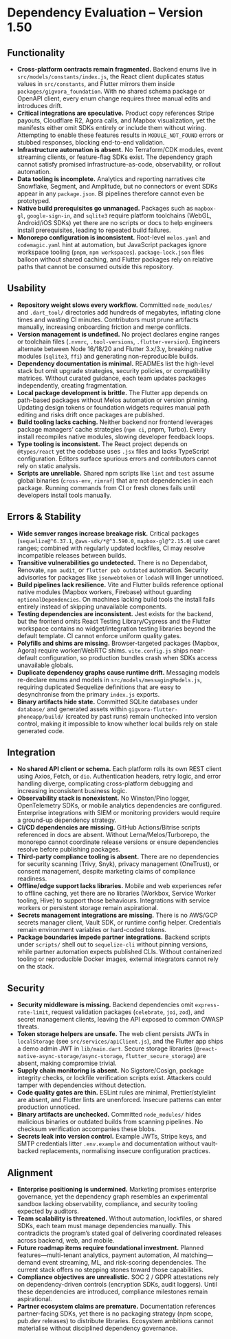 # Dependency Evaluation – Version 1.50

## Functionality
- **Cross-platform contracts remain fragmented.** Backend enums live in `src/models/constants/index.js`, the React client duplicates status values in `src/constants`, and Flutter mirrors them inside `packages/gigvora_foundation`. With no shared schema package or OpenAPI client, every enum change requires three manual edits and introduces drift.
- **Critical integrations are speculative.** Product copy references Stripe payouts, Cloudflare R2, Agora calls, and Mapbox visualization, yet the manifests either omit SDKs entirely or include them without wiring. Attempting to enable these features results in `MODULE_NOT_FOUND` errors or stubbed responses, blocking end-to-end validation.
- **Infrastructure automation is absent.** No Terraform/CDK modules, event streaming clients, or feature-flag SDKs exist. The dependency graph cannot satisfy promised infrastructure-as-code, observability, or rollout automation.
- **Data tooling is incomplete.** Analytics and reporting narratives cite Snowflake, Segment, and Amplitude, but no connectors or event SDKs appear in any `package.json`. BI pipelines therefore cannot even be prototyped.
- **Native build prerequisites go unmanaged.** Packages such as `mapbox-gl`, `google-sign-in`, and `sqlite3` require platform toolchains (WebGL, Android/iOS SDKs) yet there are no scripts or docs to help engineers install prerequisites, leading to repeated build failures.
- **Monorepo configuration is inconsistent.** Root-level `melos.yaml` and `codemagic.yaml` hint at automation, but JavaScript packages ignore workspace tooling (`pnpm`, `npm workspaces`). `package-lock.json` files balloon without shared caching, and Flutter packages rely on relative paths that cannot be consumed outside this repository.

## Usability
- **Repository weight slows every workflow.** Committed `node_modules/` and `.dart_tool/` directories add hundreds of megabytes, inflating clone times and wasting CI minutes. Contributors must prune artifacts manually, increasing onboarding friction and merge conflicts.
- **Version management is undefined.** No project declares engine ranges or toolchain files (`.nvmrc`, `.tool-versions`, `.flutter-version`). Engineers alternate between Node 16/18/20 and Flutter 3.x/3.y, breaking native modules (`sqlite3`, `ffi`) and generating non-reproducible builds.
- **Dependency documentation is minimal.** READMEs list the high-level stack but omit upgrade strategies, security policies, or compatibility matrices. Without curated guidance, each team updates packages independently, creating fragmentation.
- **Local package development is brittle.** The Flutter app depends on path-based packages without Melos automation or version pinning. Updating design tokens or foundation widgets requires manual path editing and risks drift once packages are published.
- **Build tooling lacks caching.** Neither backend nor frontend leverages package managers’ cache strategies (`npm ci`, pnpm, Turbo). Every install recompiles native modules, slowing developer feedback loops.
- **Type tooling is inconsistent.** The React project depends on `@types/react` yet the codebase uses `.jsx` files and lacks TypeScript configuration. Editors surface spurious errors and contributors cannot rely on static analysis.
- **Scripts are unreliable.** Shared npm scripts like `lint` and `test` assume global binaries (`cross-env`, `rimraf`) that are not dependencies in each package. Running commands from CI or fresh clones fails until developers install tools manually.

## Errors & Stability
- **Wide semver ranges increase breakage risk.** Critical packages (`sequelize@^6.37.1`, `@aws-sdk/*@^3.590.0`, `mapbox-gl@^2.15.0`) use caret ranges; combined with regularly updated lockfiles, CI may resolve incompatible releases between builds.
- **Transitive vulnerabilities go undetected.** There is no Dependabot, Renovate, `npm audit`, or `flutter pub outdated` automation. Security advisories for packages like `jsonwebtoken` or `lodash` will linger unnoticed.
- **Build pipelines lack resilience.** Vite and Flutter builds reference optional native modules (Mapbox workers, Firebase) without guarding `optionalDependencies`. On machines lacking build tools the install fails entirely instead of skipping unavailable components.
- **Testing dependencies are inconsistent.** Jest exists for the backend, but the frontend omits React Testing Library/Cypress and the Flutter workspace contains no widget/integration testing libraries beyond the default template. CI cannot enforce uniform quality gates.
- **Polyfills and shims are missing.** Browser-targeted packages (Mapbox, Agora) require worker/WebRTC shims. `vite.config.js` ships near-default configuration, so production bundles crash when SDKs access unavailable globals.
- **Duplicate dependency graphs cause runtime drift.** Messaging models re-declare enums and models in `src/models/messagingModels.js`, requiring duplicated Sequelize definitions that are easy to desynchronise from the primary `index.js` exports.
- **Binary artifacts hide state.** Committed SQLite databases under `database/` and generated assets within `gigvora-flutter-phoneapp/build/` (created by past runs) remain unchecked into version control, making it impossible to know whether local builds rely on stale generated code.

## Integration
- **No shared API client or schema.** Each platform rolls its own REST client using Axios, Fetch, or `dio`. Authentication headers, retry logic, and error handling diverge, complicating cross-platform debugging and increasing inconsistent business logic.
- **Observability stack is nonexistent.** No Winston/Pino logger, OpenTelemetry SDKs, or mobile analytics dependencies are configured. Enterprise integrations with SIEM or monitoring providers would require a ground-up dependency strategy.
- **CI/CD dependencies are missing.** GitHub Actions/Bitrise scripts referenced in docs are absent. Without Lerna/Melos/Turborepo, the monorepo cannot coordinate release versions or ensure dependencies resolve before publishing packages.
- **Third-party compliance tooling is absent.** There are no dependencies for security scanning (Trivy, Snyk), privacy management (OneTrust), or consent management, despite marketing claims of compliance readiness.
- **Offline/edge support lacks libraries.** Mobile and web experiences refer to offline caching, yet there are no libraries (Workbox, Service Worker tooling, Hive) to support those behaviours. Integrations with service workers or persistent storage remain aspirational.
- **Secrets management integrations are missing.** There is no AWS/GCP secrets manager client, Vault SDK, or runtime config helper. Credentials remain environment variables or hard-coded tokens.
- **Package boundaries impede partner integrations.** Backend scripts under `scripts/` shell out to `sequelize-cli` without pinning versions, while partner automation expects published CLIs. Without containerized tooling or reproducible Docker images, external integrators cannot rely on the stack.

## Security
- **Security middleware is missing.** Backend dependencies omit `express-rate-limit`, request validation packages (`celebrate`, `joi`, `zod`), and secret management clients, leaving the API exposed to common OWASP threats.
- **Token storage helpers are unsafe.** The web client persists JWTs in `localStorage` (see `src/services/apiClient.js`), and the Flutter app ships a demo admin JWT in `lib/main.dart`. Secure storage libraries (`@react-native-async-storage/async-storage`, `flutter_secure_storage`) are absent, making compromise trivial.
- **Supply chain monitoring is absent.** No Sigstore/Cosign, package integrity checks, or lockfile verification scripts exist. Attackers could tamper with dependencies without detection.
- **Code quality gates are thin.** ESLint rules are minimal, Prettier/stylelint are absent, and Flutter lints are unenforced. Insecure patterns can enter production unnoticed.
- **Binary artifacts are unchecked.** Committed `node_modules/` hides malicious binaries or outdated builds from scanning pipelines. No checksum verification accompanies these blobs.
- **Secrets leak into version control.** Example JWTs, Stripe keys, and SMTP credentials litter `.env.example` and documentation without vault-backed replacements, normalising insecure configuration practices.

## Alignment
- **Enterprise positioning is undermined.** Marketing promises enterprise governance, yet the dependency graph resembles an experimental sandbox lacking observability, compliance, and security tooling expected by auditors.
- **Team scalability is threatened.** Without automation, lockfiles, or shared SDKs, each team must manage dependencies manually. This contradicts the program’s stated goal of delivering coordinated releases across backend, web, and mobile.
- **Future roadmap items require foundational investment.** Planned features—multi-tenant analytics, payment automation, AI matching—demand event streaming, ML, and risk-scoring dependencies. The current stack offers no stepping stones toward those capabilities.
- **Compliance objectives are unrealistic.** SOC 2 / GDPR attestations rely on dependency-driven controls (encryption SDKs, audit loggers). Until these dependencies are introduced, compliance milestones remain aspirational.
- **Partner ecosystem claims are premature.** Documentation references partner-facing SDKs, yet there is no packaging strategy (npm scope, pub.dev releases) to distribute libraries. Ecosystem ambitions cannot materialise without disciplined dependency governance.
